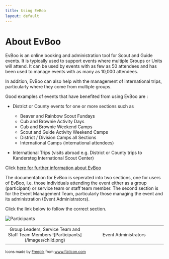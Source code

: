 ```yaml
---
title: Using EvBoo
layout: default
---
```

# About EvBoo
EvBoo is an online booking and administration tool for Scout and Guide events. It is typically used to support events where multiple Groups or Units will attend. It can be used by events with as few as 50 attendees and has been used to manage events with as many as 10,000 attendees.

In addition, EvBoo can also help with the management of international trips, particularly where they come from multiple groups. 

Good examples of events that have benefited from using EvBoo are :

- District or County events for one or more sections such as 
  - Beaver and Rainbow Scout Fundays
  - Cub and Brownie Activity Days
  - Cub and Brownie Weekend Camps
  - Scout and Guide Activity Weekend Camps
  - District / Division Camps all Sections
  - International Camps (international attendees)
  
 - International Trips (visits abroad e.g. District or County trips to Kandersteg International Scout Center)
 
Click [here for further information about EvBoo](https://evboo.co.uk)

The documentation for EvBoo is seperated into two sections, one for users of EvBoo, i.e. those individuals attending the event either as a group (participant) or service team or staff team member. The second section is for the Event Management Team, particularly those managing the event and its administration (Event Administrators).

Click the link below to follow the correct section.

![Participants](/Documentation/images/child.png)

<table>
    <tr>
        <td width="50%" style="text-align:center">
            Group Leaders, Service Team and Staff Team Members
![Participants](/images/child.png)
        </td>
        <td width="50%" style="text-align:center">
            Event Administrators
        </td>
    </tr>
</table>


 
 
 
 



<small>Icons made by <a href="https://www.flaticon.com/authors/freepik" title="Freepik">Freepik</a> from <a href="https://www.flaticon.com/" title="Flaticon">www.flaticon.com</a></small>

